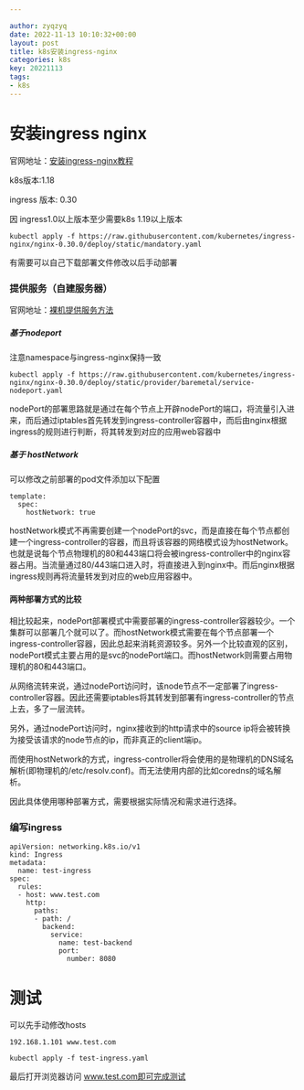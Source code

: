 ```yaml
---

author: zyqzyq
date: 2022-11-13 10:10:32+00:00
layout: post
title: k8s安装ingress-nginx
categories: k8s
key: 20221113
tags:
- k8s
---
```


# 安装ingress nginx

官网地址：[安装ingress-nginx教程](https://github.com/kubernetes/ingress-nginx/blob/nginx-0.30.0/docs/deploy/index.md)

 k8s版本:1.18

ingress 版本: 0.30

因 ingress1.0以上版本至少需要k8s 1.19以上版本

```
kubectl apply -f https://raw.githubusercontent.com/kubernetes/ingress-nginx/nginx-0.30.0/deploy/static/mandatory.yaml
```

有需要可以自己下载部署文件修改以后手动部署

### 提供服务（自建服务器）

官网地址：[裸机提供服务方法](https://github.com/kubernetes/ingress-nginx/blob/nginx-0.30.0/docs/deploy/baremetal.md)

##### 基于nodeport

注意namespace与ingress-nginx保持一致

```
kubectl apply -f https://raw.githubusercontent.com/kubernetes/ingress-nginx/nginx-0.30.0/deploy/static/provider/baremetal/service-nodeport.yaml
```

nodePort的部署思路就是通过在每个节点上开辟nodePort的端口，将流量引入进来，而后通过iptables首先转发到ingress-controller容器中，而后由nginx根据ingress的规则进行判断，将其转发到对应的应用web容器中

##### 基于 hostNetwork

可以修改之前部署的pod文件添加以下配置

```
template:
  spec:
    hostNetwork: true
```

hostNetwork模式不再需要创建一个nodePort的svc，而是直接在每个节点都创建一个ingress-controller的容器，而且将该容器的网络模式设为hostNetwork。也就是说每个节点物理机的80和443端口将会被ingress-controller中的nginx容器占用。当流量通过80/443端口进入时，将直接进入到nginx中。而后nginx根据ingress规则再将流量转发到对应的web应用容器中。

#### 两种部署方式的比较

相比较起来，nodePort部署模式中需要部署的ingress-controller容器较少。一个集群可以部署几个就可以了。而hostNetwork模式需要在每个节点部署一个ingress-controller容器，因此总起来消耗资源较多。另外一个比较直观的区别，nodePort模式主要占用的是svc的nodePort端口。而hostNetwork则需要占用物理机的80和443端口。

从网络流转来说，通过nodePort访问时，该node节点不一定部署了ingress-controller容器。因此还需要iptables将其转发到部署有ingress-controller的节点上去，多了一层流转。

另外，通过nodePort访问时，nginx接收到的http请求中的source ip将会被转换为接受该请求的node节点的ip，而非真正的client端ip。

而使用hostNetwork的方式，ingress-controller将会使用的是物理机的DNS域名解析(即物理机的/etc/resolv.conf)。而无法使用内部的比如coredns的域名解析。

因此具体使用哪种部署方式，需要根据实际情况和需求进行选择。

### 编写ingress

```
apiVersion: networking.k8s.io/v1
kind: Ingress
metadata:
  name: test-ingress
spec:
  rules:
  - host: www.test.com
    http:
      paths:
      - path: /
        backend:
          service:
            name: test-backend
            port:
              number: 8080
```

# 测试

可以先手动修改hosts

```
192.168.1.101 www.test.com
```

```
kubectl apply -f test-ingress.yaml
```

最后打开浏览器访问 www.test.com即可完成测试
